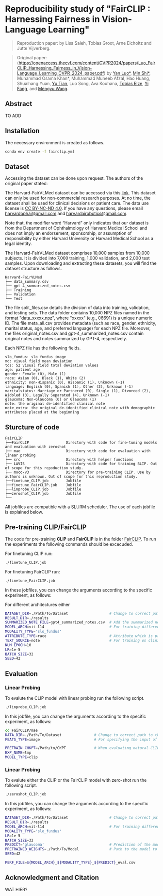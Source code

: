 
# Reproducibility study of "FairCLIP : Harnessing Fairness in Vision-Language Learning"
> Reproduction paper: 
> by Lisa Saleh, Tobias Groot, Arne Eicholtz and Jutte Vijverberg.

> Original paper: (https://openaccess.thecvf.com/content/CVPR2024/papers/Luo_FairCLIP_Harnessing_Fairness_in_Vision-Language_Learning_CVPR_2024_paper.pdf)
> by [Yan Luo*](https://luoyan407.github.io/), [Min Shi*](https://shiminxst.github.io/index.html), Muhammad Osama Khan*, Muhammad Muneeb Afzal, Hao Huang, Shuaihang Yuan,  [Yu Tian](https://yutianyt.com/), Luo Song, Ava Kouhana, [Tobias Elze](http://www.tobias-elze.de/), [Yi Fang](https://engineering.nyu.edu/faculty/yi-fang), and [Mengyu Wang](https://ophai.hms.harvard.edu/team/dr-wang/).


## Abstract

TO ADD


## Installation

The necessary environment is created as follows. 

```bash
conda env create -f fairclip.yml
```

## Dataset
Accessing the dataset can be done upon request. The authors of the original paper stated:

The Harvard-FairVLMed dataset can be accessed via this [link](https://drive.google.com/drive/folders/1bkeifigwOAfnsLvup9mJOSNeA3WsvA2l?usp=drive_link). This dataset can only be used for non-commercial research purposes. At no time, the dataset shall be used for clinical decisions or patient care. The data use license is [CC BY-NC-ND 4.0](https://creativecommons.org/licenses/by-nc-nd/4.0/). If you have any questions, please email <harvardophai@gmail.com> and <harvardairobotics@gmail.com>.

Note that, the modifier word “Harvard” only indicates that our dataset is from the Department of Ophthalmology of Harvard Medical School and does not imply an endorsement, sponsorship, or assumption of responsibility by either Harvard University or Harvard Medical School as a legal identity.

The Harvard-FairVLMed dataset comprises 10,000 samples from 10,000 subjects. It is divided into 7,000 training, 1,000 validation, and 2,000 test samples. Upon downloading and extracting these datasets, you will find the dataset structure as follows.

```
Harvard-FairVLMed
├── data_summary.csv
├── gpt-4_summarized_notes.csv
├── Training
├── Validation
└── Test
```
The file split_files.csv details the division of data into training, validation, and testing sets. The data folder contains 10,000 NPZ files named in the format "data_xxxxx.npz", where "xxxxx" (e.g., 06691) is a unique numeric ID. The file meta_all.csv provides metadata (such as race, gender, ethnicity, marital status, age, and preferred language) for each NPZ file. Moreover, the files original_notes.csv and gpt-4_summarized_notes.csv contain original notes and notes summarized by GPT-4, respectively.

Each NPZ file has the following fields.
```
slo_fundus: slo fundus image
md: visual field mean deviation
tds: 52 visual field total deviation values
age: patient age
gender: Female (0), Male (1)
race: Asian (0), Black (1), White (2)
ethnicity: non-Hispanic (0), Hispanic (1), Unknown (-1)
language: English (0), Spanish (1), Other (2), Unknown (-1)
maritalstatus: Marriage or Partnered (0), Single (1), Divorced (2), Widoled (3), Legally Separated (4), Unknown (-1)
glaucoma: Non-Glaucoma (0) or Glaucoma (1)
note: the original de-identified clinical note
note_extra: the original de-identified clinical note with demographic attributes placed at the beginning
```

## Sturcture of code
```
FairCLIP
├──FairCLIP                 Directory with code for fine-tuning models and evaluation with zeroshot
├── mae                     Directory with code for evaluation with linear probing
├── src                     Directory with helper functions
├── LAVIS                   Directory with code for training BLIP. Out of scope for this repoduction study.  
├── moco-v3                 Directory for pre-training CLIP. Use by authors is unknown. Out of scope for this reproduction study.
├──finetune_CLIP.job        Jobfile
├──finetune_FairCLIP.job    Jobfile
├──linprobe_CLIP.job        Jobfile
├──zeroshot_CLIP.job        Jobfile
└──
```
All jobfiles are compatible with a SLURM scheduler. The use of each jobfile is explained below. 

## Pre-training CLIP/FairCLIP
The code for pre-training **CLIP** and **FairCLIP** is in the folder [FairCLIP](./FairCLIP). To run the experiments the following commands should be excecuded. 

For finetuning CLIP run:
```bash
./finetune_CLIP.job
```

For finetuning FairCLIP run:
```bash
./finetune_FairCLIP.job
```

In these jobfiles, you can change the arguments according to the specific experiment, as follows:

For different architectures either 
```bash
DATASET_DIR=./Path/To/Dataset                   # Change to correct path to the dataset
RESULT_DIR=./results                            
SUMMARIZED_NOTE_FILE=gpt4_summarized_notes.csv  # Add the summarized note file
MODEL_ARCH=vit-l14                              # For training different architectures. Options: vit-b16 | vit-l14
MODALITY_TYPE='slo_fundus'
ATTRIBUTE_TYPE=race                             # Attribute which is protected, only relevant for FairCLIP. Options: race | gender | ethnicity | language
TEXT_SOURCE=note                                # For training on clinical note or text corresponding to label. Options: note | text
NUM_EPOCH=10
LR=1e-5
BATCH_SIZE=32
SEED=42 
```

## Evaluation

### Linear Probing
To evalute the CLIP model with linear probing run the following script.

```bash
./linprobe_CLIP.job
```

In this jobfile, you can change the arguments according to the specific experiment, as follows:

```bash
cd FairCLIP/mae
DATA_DIR=./Path/To/Dataset               # Change to correct path to the dataset
FEATS_TYPE=image                         # For specifying the input of linear layer. Options: image | multimodal

PRETRAIN_CHKPT=/Path/to/CKPT             # When evaluating natural CLIP, .... When evaluating a fine-tuned model, provide corresponding path
EXP_NAME=tmp
MODEL_TYPE=clip                                 
```

### Linear Probing
To evalute either the CLIP or the FairCLIP model with zero-shot run the following script.

```bash
./zeroshot_CLIP.job
```

In this jobfiles, you can change the arguments according to the specific experiment, as follows:

``` bash
DATASET_DIR=./Path/To/Dataset                   # Change to correct path to the dataset
RESULT_DIR=./results
MODEL_ARCH=vit-l14                              # For training different architectures. Options: vit-b16 | vit-l14
MODALITY_TYPE='slo_fundus'
LR=1e-5
BATCH_SIZE=32
PREDICT='glaucoma'                              # Prediction of the model. Options: 'glaucoma' | 'race' | 'gender' | 'ethnicity' | 'language'
PRETRAINED_WEIGHTS=./Path/To/Model              # Path to the model to evaluate. If the model is not finetuned: leave empty. If the model is finetuned: change to correct path
SEED=42

PERF_FILE=${MODEL_ARCH}_${MODALITY_TYPE}_${PREDICT}_eval.csv
```

## Acknowledgment and Citation

WAT HIER?
